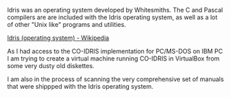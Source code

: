 Idris was an operating system developed by Whitesmiths.
The C and Pascal compilers are are included with the Idris operating system,
as well as a lot of other "Unix like" programs and utilities.

[Idris (operating system) - Wikipedia](https://en.wikipedia.org/wiki/Idris_(operating_system))

As I had access to the CO-IDRIS implementation for PC/MS-DOS on IBM PC I am trying to
create a virtual machine running CO-IDRIS in VirtualBox from some very dusty old diskettes.

I am also in the process of scanning the very comprehensive set of manuals that
were shippped with the Idris operating system.
